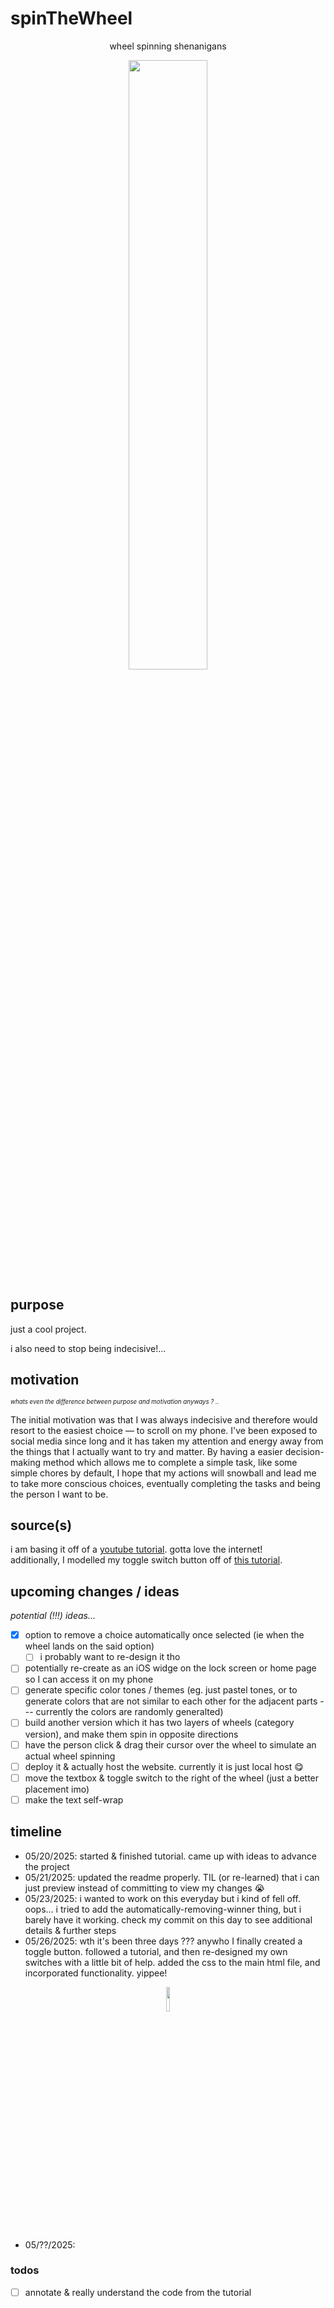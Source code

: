 # spinTheWheel

<p align="center">
    wheel spinning shenanigans
<p/>
<p align="center">
  <img src="https://github.com/user-attachments/assets/95a2dd6d-cd19-42db-9c6f-a2b3bc84adf9" width="50%" height="50%" />
</p>

## purpose 
just a cool project. 

i also need to stop being indecisive!...

## motivation 
<p>
    <sub><sup><i>whats even the difference between purpose and motivation anyways ? .. </i></sup></sub>
</p>
The initial motivation was that I was always indecisive and therefore would resort to the easiest choice –– to scroll on my phone. I've been exposed to social media since long and it has taken my attention and energy away from the things that I actually want to try and matter. By having a easier decision-making method which allows me to complete a simple task, like some simple chores by default, I hope that my actions will snowball and lead me to take more conscious choices, eventually completing the tasks and being the person I want to be. 

## source(s)
i am basing it off of a [youtube tutorial](https://youtu.be/-FNm58Z9GHM?si=nab7WdWw4G7CO9vj). gotta love the internet! \
additionally, I modelled my toggle switch button off of [this tutorial](https://youtu.be/nCJtL_-kDGU?si=zHwsm9okZisIlyKR). 

## upcoming changes / ideas
_potential (!!!) ideas..._
- [x] option to remove a choice automatically once selected (ie when the wheel lands on the said option)
  - [ ] i probably want to re-design it tho 
- [ ] potentially re-create as an iOS widge on the lock screen or home page so I can access it on my phone
- [ ] generate specific color tones / themes (eg. just pastel tones, or to generate colors that are not similar to each other for the adjacent parts --- currently the colors are randomly generalted)
- [ ] build another version which it has two layers of wheels (category version), and make them spin in opposite directions
- [ ] have the person click & drag their cursor over the wheel to simulate an actual wheel spinning
- [ ] deploy it & actually host the website. currently it is just local host 😋
- [ ] move the textbox & toggle switch to the right of the wheel (just a better placement imo)
- [ ] make the text self-wrap

## timeline
- 05/20/2025: started & finished tutorial. came up with ideas to advance the project
- 05/21/2025: updated the readme properly. TIL (or re-learned) that i can just preview instead of committing to view my changes 😭
- 05/23/2025: i wanted to work on this everyday but i kind of fell off. oops... i tried to add the automatically-removing-winner thing, but i barely have it working. check my commit on this day to see additional details & further steps
- 05/26/2025: wth it's been three days ??? anywho I finally created a toggle button. followed a tutorial, and then re-designed my own switches with a little bit of help. added the css to the main html file, and incorporated functionality. yippee!
<p align="center">
  <img src="https://github.com/user-attachments/assets/5e3809dd-7501-4ace-a95f-d4ad27b6f290" width="10%" height="10%" />
</p>

- 05/??/2025:


### todos
- [ ] annotate & really understand the code from the tutorial

&nbsp;

&nbsp;

&nbsp;

&nbsp;

&nbsp;

&nbsp;

&nbsp;

&nbsp;

&nbsp;

&nbsp;

&nbsp;

&nbsp;

&nbsp;

&nbsp;

&nbsp;

&nbsp;

&nbsp;

&nbsp;

&nbsp;

&nbsp;

## further notes
wow who imagined anyone but me would reach this page ?? 

maybe i'll have a clicker that counts the # of people hmmmmmmmm

<p>
    <del>anyways here's the link to my notebook page that im using for this project:</del>
</p>

i couldnt figure out to share only one page <img src="https://media.tenor.com/84KrdLGU9AUAAAAj/emoji-disintegrating.gif" width="50" heigth="50">
